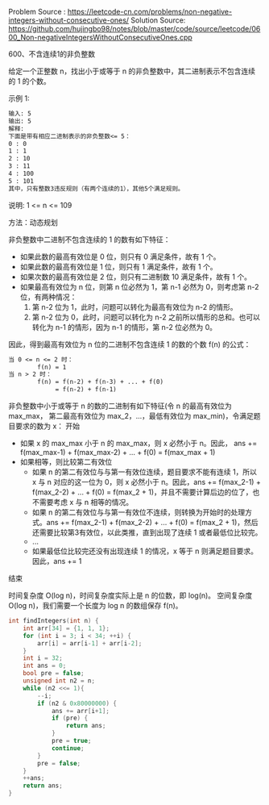 <!--
 * @Author : Hu Jingbo
 * @Date   : 2021-09-11
-->

Problem Source : <https://leetcode-cn.com/problems/non-negative-integers-without-consecutive-ones/>
Solution Source: <https://github.com/hujingbo98/notes/blob/master/code/source/leetcode/0600_Non-negativeIntegersWithoutConsecutiveOnes.cpp>

600、不含连续1的非负整数

给定一个正整数 n，找出小于或等于 n 的非负整数中，其二进制表示不包含连续的 1 的个数。

示例 1:

```txt
输入: 5
输出: 5
解释: 
下面是带有相应二进制表示的非负整数<= 5：
0 : 0
1 : 1
2 : 10
3 : 11
4 : 100
5 : 101
其中，只有整数3违反规则（有两个连续的1），其他5个满足规则。
```

说明: 1 <= n <= 109

方法：动态规划

非负整数中二进制不包含连续的 1 的数有如下特征：

- 如果此数的最高有效位是 0 位，则只有 0 满足条件，故有 1 个。
- 如果此数的最高有效位是 1 位，则只有 1 满足条件，故有 1 个。
- 如果次数的最高有效位是 2 位，则只有二进制数 10 满足条件，故有 1 个。
- 如果最高有效位为 n 位，则第 n 位必然为 1，第 n-1 必然为 0，则考虑第 n-2 位，有两种情况：
    1. 第 n-2 位为 1，此时，问题可以转化为最高有效位为 n-2 的情形。
    2. 第 n-2 位为 0，此时，问题可以转化为 n-2 之前所以情形的总和。也可以转化为 n-1 的情形，因为 n-1 的情形，第 n-2 位必然为 0。

因此，得到最高有效位为 n 位的二进制不包含连续 1 的数的个数 f(n) 的公式：

```txt
当 0 <= n <= 2 时：
        f(n) = 1
当 n > 2 时：
        f(n) = f(n-2) + f(n-3) + ... + f(0)
             = f(n-2) + f(n-1)
```

非负整数中小于或等于 n 的数的二进制有如下特征(令 n 的最高有效位为 max_max，
第二最高有效位为 max_2，...，最低有效位为 max_min)，令满足题目要求的数为 x：
开始

- 如果 x 的 max_max 小于 n 的 max_max，则 x 必然小于 n。因此，
     ans += f(max_max-1) + f(max_max-2) + ... + f(0) = f(max_max + 1)
- 如果相等，则比较第二有效位
    - 如果 n 的第二有效位与与第一有效位连续，题目要求不能有连续 1，所以 x 与 n 对应的这一位为 0，则 x 必然小于 n。因此，ans += f(max_2-1) + f(max_2-2) + ... + f(0) = f(max_2 + 1)，并且不需要计算后边的位了，也不需要考虑 x 与 n 相等的情况。
    - 如果 n 的第二有效位与与第一有效位不连续，则转换为开始时的处理方式。ans += f(max_2-1) + f(max_2-2) + ... + f(0) = f(max_2 + 1)，然后还需要比较第3有效位，以此类推，直到出现了连续 1 或者最低位比较完。
    - ...
    - 如果最低位比较完还没有出现连续 1 的情况，x 等于 n 则满足题目要求。
       因此，ans += 1

结束

时间复杂度 O(log n)，时间复杂度实际上是 n 的位数，即 log(n)。
空间复杂度 O(log n)，我们需要一个长度为 log n 的数组保存 f(n)。

```c++
int findIntegers(int n) {
    int arr[34] = {1, 1, 1};
    for (int i = 3; i < 34; ++i) {
        arr[i] = arr[i-1] + arr[i-2];
    }
    int i = 32;
    int ans = 0;
    bool pre = false;
    unsigned int n2 = n;
    while (n2 <<= 1){
        --i;
        if (n2 & 0x80000000) {
            ans += arr[i+1];
            if (pre) {
                return ans;
            }
            pre = true;
            continue;
        }
        pre = false;
    }
    ++ans;
    return ans;
}
```
